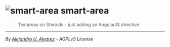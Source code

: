 ![smart-area](https://raw.githubusercontent.com/aurbano/smart-area/master/assets/logo-200.png?token=ACsmKia-w9aPJophgTpGKZsTMtAO3g6mks5VMU-xwA%3D%3D)
smart-area
=

> Textareas on Steroids - just adding an AngularJS directive

-----------
*By [Alejandro U. Alvarez](http://urbanoalvarez.es) - AGPLv3 License*
